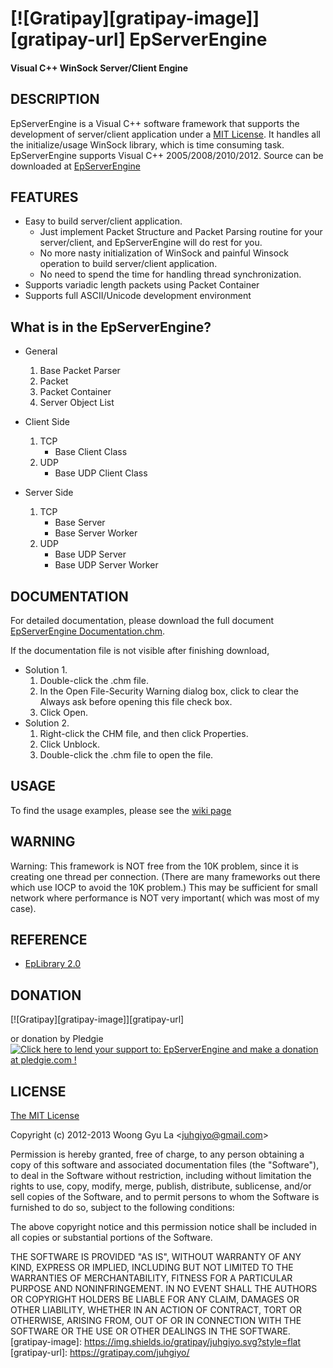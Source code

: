 [![Gratipay][gratipay-image]][gratipay-url]
EpServerEngine
=======================
#### Visual C++ WinSock Server/Client Engine ####


DESCRIPTION
-----------

EpServerEngine is a Visual C++ software framework that supports the development of server/client application under a [MIT License](http://opensource.org/licenses/mit-license.php).
It handles all the initialize/usage WinSock library, which is time consuming task. 
EpServerEngine supports Visual C++ 2005/2008/2010/2012.
Source can be downloaded at [EpServerEngine](http://github.com/juhgiyo/epserverengine)


FEATURES
--------

* Easy to build server/client application.
  - Just implement Packet Structure and Packet Parsing routine for your server/client, 
       and EpServerEngine will do rest for you.
  - No more nasty initialization of WinSock and painful Winsock operation 
       to build server/client application.
  - No need to spend the time for handling thread synchronization.
* Supports variadic length packets using Packet Container
* Supports full ASCII/Unicode development environment


What is in the EpServerEngine?
------------------------------

* General
  1. Base Packet Parser
  2. Packet
  3. Packet Container
  4. Server Object List

* Client Side
  1. TCP
     * Base Client Class
  2. UDP
     * Base UDP Client Class

* Server Side
  1. TCP
     * Base Server
     * Base Server Worker
  2. UDP
     * Base UDP Server
     * Base UDP Server Worker


DOCUMENTATION
-------------

For detailed documentation, please download the full document [EpServerEngine Documentation.chm](https://s3.amazonaws.com/elasticbeanstalk-us-east-1-052504677345/Downloads/EpServerEngine/EpServerEngine+Documentation.chm).

If the documentation file is not visible after finishing download,
* Solution 1.
  1. Double-click the .chm file.
  2. In the Open File-Security Warning dialog box, click to clear the Always ask before opening this file check box.
  3. Click Open.
* Solution 2.
  1. Right-click the CHM file, and then click Properties.
  2. Click Unblock.
  3. Double-click the .chm file to open the file.


USAGE
-----

To find the usage examples, please see the [wiki page](https://github.com/juhgiyo/EpServerEngine/wiki)


WARNING
-------

Warning: This framework is NOT free from the 10K problem, since it is creating one thread per connection. (There are many frameworks out there which use IOCP to avoid the 10K problem.) This may be sufficient for small network where performance is NOT very important( which was most of my case).  


REFERENCE
---------
* [EpLibrary 2.0](https://github.com/juhgiyo/EpLibrary)

DONATION
---------
[![Gratipay][gratipay-image]][gratipay-url]

or donation by Pledgie  
<a href='https://pledgie.com/campaigns/27763'><img alt='Click here to lend your support to: EpServerEngine and make a donation at pledgie.com !' src='https://pledgie.com/campaigns/27763.png?skin_name=chrome' border='0' ></a>

LICENSE
-------

[The MIT License](http://opensource.org/licenses/mit-license.php)

Copyright (c) 2012-2013 Woong Gyu La <[juhgiyo@gmail.com](mailto:juhgiyo@gmail.com)>

Permission is hereby granted, free of charge, to any person obtaining a copy
of this software and associated documentation files (the "Software"), to deal
in the Software without restriction, including without limitation the rights
to use, copy, modify, merge, publish, distribute, sublicense, and/or sell
copies of the Software, and to permit persons to whom the Software is
furnished to do so, subject to the following conditions:

The above copyright notice and this permission notice shall be included in
all copies or substantial portions of the Software.

THE SOFTWARE IS PROVIDED "AS IS", WITHOUT WARRANTY OF ANY KIND, EXPRESS OR
IMPLIED, INCLUDING BUT NOT LIMITED TO THE WARRANTIES OF MERCHANTABILITY,
FITNESS FOR A PARTICULAR PURPOSE AND NONINFRINGEMENT. IN NO EVENT SHALL THE
AUTHORS OR COPYRIGHT HOLDERS BE LIABLE FOR ANY CLAIM, DAMAGES OR OTHER
LIABILITY, WHETHER IN AN ACTION OF CONTRACT, TORT OR OTHERWISE, ARISING FROM,
OUT OF OR IN CONNECTION WITH THE SOFTWARE OR THE USE OR OTHER DEALINGS IN
THE SOFTWARE.
[gratipay-image]: https://img.shields.io/gratipay/juhgiyo.svg?style=flat
[gratipay-url]: https://gratipay.com/juhgiyo/
